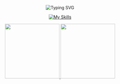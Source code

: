 <div align="center">
  <img src="https://readme-typing-svg.demolab.com?font=Comic+Mono&pause=1000&color=ae3434&center=true&width=435&lines=Hello%2C+I'm+Higor." alt="Typing SVG" />
</div>

<div align="center">

[![My Skills](https://skills.thijs.gg/icons?i=java,kotlin,js,react,sass,&theme=dark)](https://skills.thijs.gg)

</div>

<div align="center">
  <a href="https://github.com/dsfhigor" />
  <img height="180em" src="https://github-readme-stats.vercel.app/api?username=dsfhigor&show_icons=true&theme=dracula&include_all_commits=true&count_private=true"/>
  <img height="180em" src="https://github-readme-stats.vercel.app/api/top-langs/?username=dsfhigor&layout=compact&theme=dracula"/>
</div>
